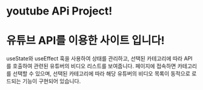 # youtube APi Project!

# 유튜브 API를 이용한 사이트 입니다!

useState와 useEffect 훅을 사용하여 상태를 관리하고, 선택된 카테고리에 따라 API를 호출하여 관련된 유튜버의 비디오 리스트를 보여줍니다. 
페이지에 접속하면 카테고리를 선택할 수 있으며, 선택된 카테고리에 따라 해당 유튜버의 비디오 목록이 동적으로 로드되는 기능이 구현되어 있습니다.


